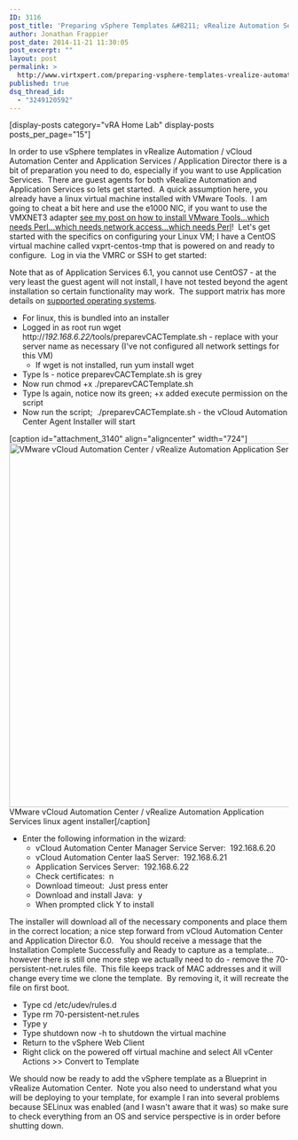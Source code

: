 ```yaml
---
ID: 3116
post_title: 'Preparing vSphere Templates &#8211; vRealize Automation Series Part 13'
author: Jonathan Frappier
post_date: 2014-11-21 11:30:05
post_excerpt: ""
layout: post
permalink: >
  http://www.virtxpert.com/preparing-vsphere-templates-vrealize-automation-series-part-13/
published: true
dsq_thread_id:
  - "3249120592"
---
```

[display-posts category="vRA Home Lab" display-posts posts_per_page="15"]

In order to use vSphere templates in vRealize Automation / vCloud Automation Center and Application Services / Application Director there is a bit of preparation you need to do, especially if you want to use Application Services.  There are guest agents for both vRealize Automation and Application Services so lets get started.  A quick assumption here, you already have a linux virtual machine installed with VMware Tools.  I am going to cheat a bit here and use the e1000 NIC, if you want to use the VMXNET3 adapter <a href="http://www.virtxpert.com/help-installed-centos-vmxnet3-nic-cant-install-perl-vmware-tools/">see my post on how to install VMware Tools...which needs Perl...which needs network access...which needs Perl</a>!  Let's get started with the specifics on configuring your Linux VM; I have a CentOS virtual machine called vxprt-centos-tmp that is powered on and ready to configure.  Log in via the VMRC or SSH to get started:

Note that as of Application Services 6.1, you cannot use CentOS7 - at the very least the guest agent will not install, I have not tested beyond the agent installation so certain functionality may work.  The support matrix has more details on <a href="http://www.vmware.com/pdf/vcloud-automation-center-61-support-matrix.pdf" target="_blank">supported operating systems</a>.
<ul>
	<li>For linux, this is bundled into an installer</li>
	<li>Logged in as root run wget <span id="GUID-659B901A-0071-43E5-9FBE-D1BB4EA8725F__filepath_7510D5E961A048D19EBE93899A39B018" class="filepath">http://</span><var id="GUID-659B901A-0071-43E5-9FBE-D1BB4EA8725F__varname_CF15594695494C93B0DD35305C339C2A" class="varname">192.168.6.22/</var><span id="GUID-659B901A-0071-43E5-9FBE-D1BB4EA8725F__filepath_E6D6006D39854191BD79FCFD1EA9A013" class="filepath">tools/preparevCACTemplate.sh</span> - replace with your server name as necessary (I've not configured all network settings for this VM)
<ul>
	<li>If wget is not installed, run yum install wget</li>
</ul>
</li>
	<li>Type ls - notice preparevCACTemplate.sh is grey</li>
	<li>Now run chmod +x ./preparevCACTemplate.sh</li>
	<li>Type ls again, notice now its green; +x added execute permission on the script</li>
	<li>Now run the script;  ./preparevCACTemplate.sh - the vCloud Automation Center Agent Installer will start</li>
</ul>
[caption id="attachment_3140" align="aligncenter" width="724"]<a href="http://www.virtxpert.com/wp-content/uploads/2014/11/apps-agent-installation-linux.png"><img class="size-full wp-image-3140" src="http://www.virtxpert.com/wp-content/uploads/2014/11/apps-agent-installation-linux.png" alt="VMware vCloud Automation Center / vRealize Automation Application Services linux agent installer" width="724" height="656" /></a> VMware vCloud Automation Center / vRealize Automation Application Services linux agent installer[/caption]
<ul>
	<li>Enter the following information in the wizard:
<ul>
	<li>vCloud Automation Center Manager Service Server:  192.168.6.20</li>
	<li>vCloud Automation Center IaaS Server:  192.168.6.21</li>
	<li>Application Services Server:  192.168.6.22</li>
	<li>Check certificates:  n</li>
	<li>Download timeout:  Just press enter</li>
	<li>Download and install Java:  y</li>
	<li>When prompted click Y to install</li>
</ul>
</li>
</ul>
The installer will download all of the necessary components and place them in the correct location; a nice step forward from vCloud Automation Center and Application Director 6.0.   You should receive a message that the Installation Complete Successfully and Ready to capture as a template... however there is still one more step we actually need to do - remove the 70-persistent-net.rules file.  This file keeps track of MAC addresses and it will change every time we clone the template.  By removing it, it will recreate the file on first boot.
<ul>
	<li>Type cd /etc/udev/rules.d</li>
	<li>Type rm 70-persistent-net.rules</li>
	<li>Type y</li>
	<li>Type shutdown now -h to shutdown the virtual machine</li>
	<li>Return to the vSphere Web Client</li>
	<li>Right click on the powered off virtual machine and select All vCenter Actions &gt;&gt; Convert to Template</li>
</ul>
We should now be ready to add the vSphere template as a Blueprint in vRealize Automation Center.  Note you also need to understand what you will be deploying to your template, for example I ran into several problems because SELinux was enabled (and I wasn't aware that it was) so make sure to check everything from an OS and service perspective is in order before shutting down.